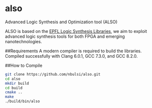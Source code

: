 # also
Advanced Logic Synthesis and  Optimization tool (ALSO)

ALSO is based on the [EPFL Logic Synthesis Libraries](https://github.com/lsils/lstools-showcase), we aim to exploit advanced logic synthesis tools for both FPGA and emerging nanotechnologies.

##Requirements
A modern compiler is required to build the libraries. Compiled successfully with Clang 6.0.1, GCC 7.3.0, and GCC 8.2.0. 

##How to Compile
```bash
git clone https://github.com/nbulsi/also.git
cd also
mkdir build
cd build
cmake ..
make
./build/bin/also
```

